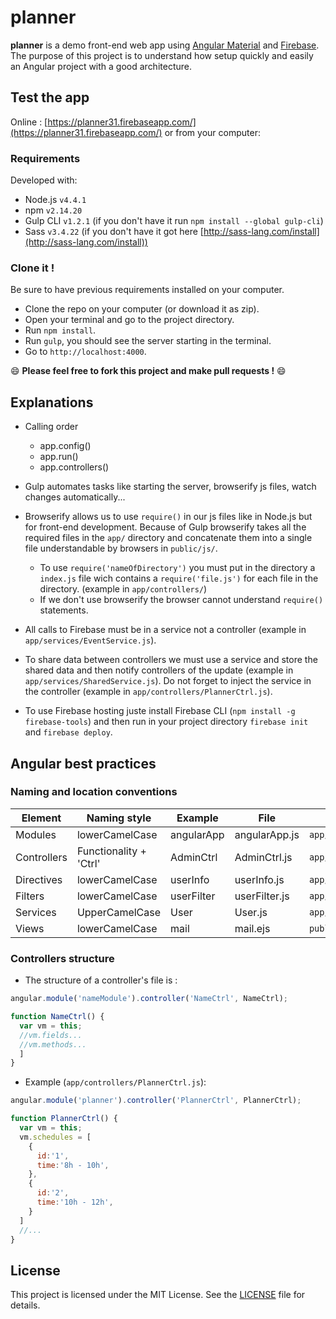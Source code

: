 # planner

**planner** is a demo front-end web app using [Angular Material](https://github.com/angular/material) and [Firebase](https://www.firebase.com/). The purpose of this project is to understand how setup quickly and easily an Angular project with a good architecture.

## Test the app

Online : [https://planner31.firebaseapp.com/](https://planner31.firebaseapp.com/) or from your computer:

### Requirements
Developed with:
- Node.js `v4.4.1`
- npm `v2.14.20`
- Gulp CLI `v1.2.1` (if you don't have it run `npm install --global gulp-cli`)
- Sass `v3.4.22` (if you don't have it got here [http://sass-lang.com/install](http://sass-lang.com/install))

### Clone it !

Be sure to have previous requirements installed on your computer.

- Clone the repo on your computer (or download it as zip).
- Open your terminal and go to the project directory.
- Run `npm install`.
- Run `gulp`, you should see the server starting in the terminal.
- Go to `http://localhost:4000`.

:smile: **Please feel free to fork this project and make pull requests !** :smile:


## Explanations

- Calling order
  - app.config()
  - app.run()
  - app.controllers()

- Gulp automates tasks like starting the server, browserify js files, watch changes automatically...
- Browserify allows us to use `require()` in our js files like in Node.js but for front-end development. Because of Gulp browserify takes all the required files in the `app/` directory and concatenate them into a single file understandable by browsers in `public/js/`.
    - To use `require('nameOfDirectory')` you must put in the directory a `index.js` file wich contains a `require('file.js')` for each file in the directory. (example in `app/controllers/`)
    - If we don't use browserify the browser cannot understand `require()` statements.


- All calls to Firebase must be in a service not a controller (example in `app/services/EventService.js`).
- To share data between controllers we must use a service and store the shared data and then notify controllers of the update (example in `app/services/SharedService.js`). Do not forget to inject the service in the controller (example in `app/controllers/PlannerCtrl.js`).


- To use Firebase hosting juste install Firebase CLI (`npm install -g firebase-tools`) and then run in your project directory `firebase init` and `firebase deploy`.


## Angular best practices

### Naming and location conventions


Element | Naming style | Example | File | Location
--------|--------|--------|--------|--------
Modules | lowerCamelCase  | angularApp | angularApp.js | `app/`
Controllers | Functionality + 'Ctrl'  | AdminCtrl | AdminCtrl.js | `app/controllers/`
Directives | lowerCamelCase  | userInfo | userInfo.js | `app/directives/`
Filters | lowerCamelCase | userFilter | userFilter.js | `app/filters/`
Services | UpperCamelCase | User | User.js | `app/services/`
Views | lowerCamelCase | mail | mail.ejs | `public/views/`

### Controllers structure

- The structure of a controller's file is :

```javascript
angular.module('nameModule').controller('NameCtrl', NameCtrl);

function NameCtrl() {
  var vm = this;
  //vm.fields...
  //vm.methods...
  ]
}

```
- Example (`app/controllers/PlannerCtrl.js`):

```javascript
angular.module('planner').controller('PlannerCtrl', PlannerCtrl);

function PlannerCtrl() {
  var vm = this;
  vm.schedules = [
    {
      id:'1',
      time:'8h - 10h',
    },
    {
      id:'2',
      time:'10h - 12h',
    }
  ]
  //...
}
```
## License


This project is licensed under the MIT License. See the [LICENSE](LICENSE) file for details.

